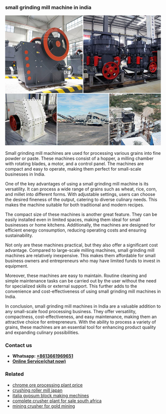 <h3>small grinding mill machine in india</h3><img src='1706767206.jpg' alt=''><p>Small grinding mill machines are used for processing various grains into fine powder or paste. These machines consist of a hopper, a milling chamber with rotating blades, a motor, and a control panel. The machines are compact and easy to operate, making them perfect for small-scale businesses in India.</p><p>One of the key advantages of using a small grinding mill machine is its versatility. It can process a wide range of grains such as wheat, rice, corn, and millet into different forms. With adjustable settings, users can choose the desired fineness of the output, catering to diverse culinary needs. This makes the machine suitable for both traditional and modern recipes.</p><p>The compact size of these machines is another great feature. They can be easily installed even in limited spaces, making them ideal for small businesses or home kitchens. Additionally, the machines are designed for efficient energy consumption, reducing operating costs and ensuring sustainability.</p><p>Not only are these machines practical, but they also offer a significant cost advantage. Compared to large-scale milling machines, small grinding mill machines are relatively inexpensive. This makes them affordable for small business owners and entrepreneurs who may have limited funds to invest in equipment.</p><p>Moreover, these machines are easy to maintain. Routine cleaning and simple maintenance tasks can be carried out by the user without the need for specialized skills or external support. This further adds to the convenience and cost-effectiveness of using small grinding mill machines in India.</p><p>In conclusion, small grinding mill machines in India are a valuable addition to any small-scale food processing business. They offer versatility, compactness, cost-effectiveness, and easy maintenance, making them an attractive choice for entrepreneurs. With the ability to process a variety of grains, these machines are an essential tool for enhancing product quality and expanding culinary possibilities.</p><h3>Contact us</h3><ul><li><strong>Whatsapp:&nbsp;<a href="https://wa.me/8613661969651">+8613661969651</a></strong></li><li><a href="https://swt.shibang-china.com/?git&amp;zhl&amp;small grinding mill machine in india"><strong>Online Service(chat now)</strong></a></li></ul><h3>Related</h3><ul><li><a href='chrome ore processing plant price.md'>chrome ore processing plant price</a></li><li><a href='crushing roller mill japan.md'>crushing roller mill japan</a></li><li><a href='italia gypsum block making mechines.md'>italia gypsum block making mechines</a></li><li><a href='complete crusher plant for sale south africa.md'>complete crusher plant for sale south africa</a></li><li><a href='mining crusher for gold mining.md'>mining crusher for gold mining</a></li></ul>